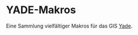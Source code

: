 # YADE-Makros

Eine Sammlung vielfältiger Makros für das GIS [Yade](https://www.srp-gmbh.de/schulungen.html).
